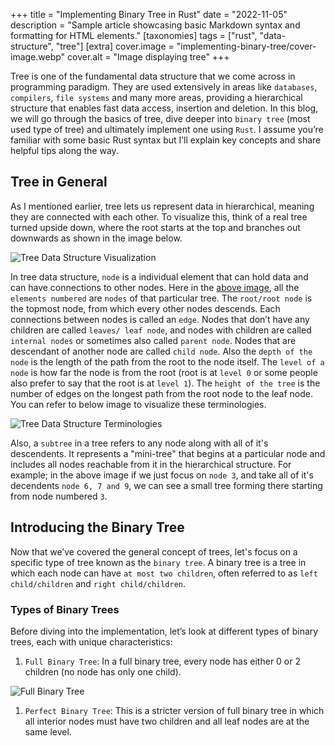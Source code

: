 +++
title = "Implementing Binary Tree in Rust"
date = "2022-11-05"
description = "Sample article showcasing basic Markdown syntax and formatting for HTML elements."
[taxonomies]
tags = ["rust", "data-structure", "tree"]
[extra]
cover.image = "implementing-binary-tree/cover-image.webp"
cover.alt = "Image displaying tree"
+++

Tree is one of the fundamental data structure that we come across in programming paradigm. They are used extensively in areas like `databases`, `compilers`, `file systems` and many more areas, providing a hierarchical structure that enables fast data access, insertion and deletion. In this blog, we will go through the basics of tree, dive deeper into `binary tree` (most used type of tree) and ultimately implement one using `Rust`. I assume you’re familiar with some basic Rust syntax but I’ll explain key concepts and share helpful tips along the way.

## Tree in General
As I mentioned earlier, tree lets us represent data in hierarchical, meaning they are connected with each other. To visualize this, think of a real tree turned upside down, where the root starts at the top and branches out downwards as shown in the image below.

<a name="tree-data-structure-visualization"></a>
![Tree Data Structure Visualization](tree_visualization.png)

In tree data structure, `node` is a individual element that can hold data and can have connections to other nodes. Here in the [above image](#tree-data-structure-visualization), all the `elements numbered` are `nodes` of that particular tree. The `root/root node` is the topmost node, from which every other nodes descends. Each connections between nodes is called an `edge`. Nodes that don’t have any children are called `leaves/ leaf node`, and nodes with children are called `internal nodes` or sometimes also called `parent node`. Nodes that are descendant of another node are called `child node`. Also the `depth of the node` is the length of the path from the root to the node itself. The `level of a node` is how far the node is from the root (root is at `level 0` or some people also prefer to say that the root is at `level 1`). The `height of the tree` is the number of edges on the longest path from the root node to the leaf node. You can refer to below image to visualize these terminologies.

![Tree Data Structure Terminologies](tree_terminologies.png)

Also, a `subtree` in a tree refers to any node along with all of it's descendents. It represents a "mini-tree" that begins at a particular node and includes all nodes reachable from it in the hierarchical structure. For example; in the above image if we just focus on `node 3`, and take all of it's decendents  `node 6, 7 and 9`, we can see a small tree forming there starting from node numbered `3`.

## Introducing the Binary Tree
Now that we’ve covered the general concept of trees, let's focus on a specific type of tree known as the `binary tree`. A binary tree is a tree in which each node can have `at most two children`, often referred to as `left child/children` and `right child/children`.

### Types of Binary Trees
Before diving into the implementation, let’s look at different types of binary trees, each with unique characteristics:

1. `Full Binary Tree`: In a full binary tree, every node has either 0 or 2 children (no node has only one child).

![Full Binary Tree](full_binary_tree.png)

1. `Perfect Binary Tree`: This is a stricter version of full binary tree in which all interior nodes must have two children and all leaf nodes are at the same level.

